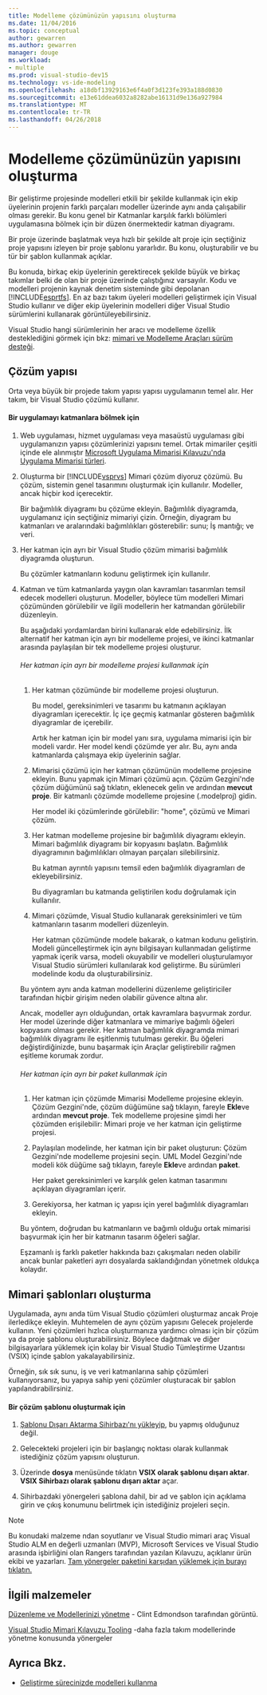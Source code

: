 ```yaml
---
title: Modelleme çözümünüzün yapısını oluşturma
ms.date: 11/04/2016
ms.topic: conceptual
author: gewarren
ms.author: gewarren
manager: douge
ms.workload:
- multiple
ms.prod: visual-studio-dev15
ms.technology: vs-ide-modeling
ms.openlocfilehash: a18dbf13929163e6f4a0f3d123fe393a188d0830
ms.sourcegitcommit: e13e61ddea6032a8282abe16131d9e136a927984
ms.translationtype: MT
ms.contentlocale: tr-TR
ms.lasthandoff: 04/26/2018
---
```

# <a name="structure-your-modeling-solution"></a>Modelleme çözümünüzün yapısını oluşturma
Bir geliştirme projesinde modelleri etkili bir şekilde kullanmak için ekip üyelerinin projenin farklı parçaları modeller üzerinde aynı anda çalışabilir olması gerekir. Bu konu genel bir Katmanlar karşılık farklı bölümleri uygulamasına bölmek için bir düzen önermektedir katman diyagramı.

 Bir proje üzerinde başlatmak veya hızlı bir şekilde alt proje için seçtiğiniz proje yapısını izleyen bir proje şablonu yararlıdır. Bu konu, oluşturabilir ve bu tür bir şablon kullanmak açıklar.

 Bu konuda, birkaç ekip üyelerinin gerektirecek şekilde büyük ve birkaç takımlar belki de olan bir proje üzerinde çalıştığınız varsayılır. Kodu ve modelleri projenin kaynak denetim sisteminde gibi depolanan [!INCLUDE[esprtfs](../code-quality/includes/esprtfs_md.md)]. En az bazı takım üyeleri modelleri geliştirmek için Visual Studio kullanır ve diğer ekip üyelerinin modelleri diğer Visual Studio sürümlerini kullanarak görüntüleyebilirsiniz.

 Visual Studio hangi sürümlerinin her aracı ve modelleme özellik desteklediğini görmek için bkz: [mimari ve Modelleme Araçları sürüm desteği](../modeling/what-s-new-for-design-in-visual-studio.md#VersionSupport).

## <a name="solution-structure"></a>Çözüm yapısı
 Orta veya büyük bir projede takım yapısı yapısı uygulamanın temel alır. Her takım, bir Visual Studio çözümü kullanır.

#### <a name="to-divide-an-application-into-layers"></a>Bir uygulamayı katmanlara bölmek için

1.  Web uygulaması, hizmet uygulaması veya masaüstü uygulaması gibi uygulamanızın yapısı çözümlerinizi yapısını temel. Ortak mimariler çeşitli içinde ele alınmıştır [Microsoft Uygulama Mimarisi Kılavuzu'nda Uygulama Mimarisi türleri](http://go.microsoft.com/fwlink/?LinkId=196681).

2.  Oluşturma bir [!INCLUDE[vsprvs](../code-quality/includes/vsprvs_md.md)] Mimari çözüm diyoruz çözümü. Bu çözüm, sistemin genel tasarımını oluşturmak için kullanılır. Modeller, ancak hiçbir kod içerecektir.

     Bir bağımlılık diyagramı bu çözüme ekleyin. Bağımlılık diyagramda, uygulamanız için seçtiğiniz mimariyi çizin. Örneğin, diyagram bu katmanları ve aralarındaki bağımlılıkları gösterebilir: sunu; İş mantığı; ve veri.

4.  Her katman için ayrı bir Visual Studio çözüm mimarisi bağımlılık diyagramda oluşturun.

     Bu çözümler katmanların kodunu geliştirmek için kullanılır.

5.  Katman ve tüm katmanlarda yaygın olan kavramları tasarımları temsil edecek modelleri oluşturun. Modeller, böylece tüm modelleri Mimari çözümünden görülebilir ve ilgili modellerin her katmandan görülebilir düzenleyin.

     Bu aşağıdaki yordamlardan birini kullanarak elde edebilirsiniz. İlk alternatif her katman için ayrı bir modelleme projesi, ve ikinci katmanlar arasında paylaşılan bir tek modelleme projesi oluşturur.

    ###### <a name="to-use-a-separate-modeling-project-for-each-layer"></a>Her katman için ayrı bir modelleme projesi kullanmak için

    1.  Her katman çözümünde bir modelleme projesi oluşturun.

         Bu model, gereksinimleri ve tasarımı bu katmanın açıklayan diyagramları içerecektir. İç içe geçmiş katmanlar gösteren bağımlılık diyagramlar de içerebilir.

         Artık her katman için bir model yanı sıra, uygulama mimarisi için bir modeli vardır. Her model kendi çözümde yer alır. Bu, aynı anda katmanlarda çalışmaya ekip üyelerinin sağlar.

    2.  Mimarisi çözümü için her katman çözümünün modelleme projesine ekleyin. Bunu yapmak için Mimari çözümü açın. Çözüm Gezgini'nde çözüm düğümünü sağ tıklatın, eklenecek gelin ve ardından **mevcut proje**. Bir katmanlı çözümde modelleme projesine (.modelproj) gidin.

         Her model iki çözümlerinde görülebilir: "home", çözümü ve Mimari çözüm.

    3.  Her katman modelleme projesine bir bağımlılık diyagramı ekleyin. Mimari bağımlılık diyagramı bir kopyasını başlatın. Bağımlılık diyagramının bağımlılıkları olmayan parçaları silebilirsiniz.

         Bu katman ayrıntılı yapısını temsil eden bağımlılık diyagramları de ekleyebilirsiniz.

         Bu diyagramları bu katmanda geliştirilen kodu doğrulamak için kullanılır.

    4.  Mimari çözümde, Visual Studio kullanarak gereksinimleri ve tüm katmanların tasarım modelleri düzenleyin.

         Her katman çözümünde modele bakarak, o katman kodunu geliştirin. Modeli güncelleştirmek için aynı bilgisayarı kullanmadan geliştirme yapmak içerik varsa, modeli okuyabilir ve modelleri oluşturulamıyor Visual Studio sürümleri kullanılarak kod geliştirme. Bu sürümleri modelinde kodu da oluşturabilirsiniz.

     Bu yöntem aynı anda katman modellerini düzenleme geliştiriciler tarafından hiçbir girişim neden olabilir güvence altına alır.

     Ancak, modeller ayrı olduğundan, ortak kavramlara başvurmak zordur. Her model üzerinde diğer katmanlara ve mimariye bağımlı öğeleri kopyasını olması gerekir. Her katman bağımlılık diyagramda mimari bağımlılık diyagramı ile eşitlenmiş tutulması gerekir. Bu öğeleri değiştirdiğinizde, bunu başarmak için Araçlar geliştirebilir rağmen eşitleme korumak zordur.

    ###### <a name="to-use-a-separate-package-for-each-layer"></a>Her katman için ayrı bir paket kullanmak için

    1.  Her katman için çözümde Mimarisi Modelleme projesine ekleyin. Çözüm Gezgini'nde, çözüm düğümüne sağ tıklayın, fareyle **Ekle**ve ardından **mevcut proje**. Tek modelleme projesine şimdi her çözümden erişilebilir: Mimari proje ve her katman için geliştirme projesi.

    2.  Paylaşılan modelinde, her katman için bir paket oluşturun: Çözüm Gezgini'nde modelleme projesini seçin. UML Model Gezgini'nde modeli kök düğüme sağ tıklayın, fareyle **Ekle**ve ardından **paket**.

         Her paket gereksinimleri ve karşılık gelen katman tasarımını açıklayan diyagramları içerir.

    3.  Gerekiyorsa, her katman iç yapısı için yerel bağımlılık diyagramları ekleyin.

     Bu yöntem, doğrudan bu katmanların ve bağımlı olduğu ortak mimarisi başvurmak için her bir katmanın tasarım öğeleri sağlar.

     Eşzamanlı iş farklı paketler hakkında bazı çakışmaları neden olabilir ancak bunlar paketleri ayrı dosyalarda saklandığından yönetmek oldukça kolaydır.

## <a name="creating-architecture-templates"></a>Mimari şablonları oluşturma
 Uygulamada, aynı anda tüm Visual Studio çözümleri oluşturmaz ancak Proje ilerledikçe ekleyin. Muhtemelen de aynı çözüm yapısını Gelecek projelerde kullanın.  Yeni çözümleri hızlıca oluşturmanıza yardımcı olması için bir çözüm ya da proje şablonu oluşturabilirsiniz. Böylece dağıtmak ve diğer bilgisayarlara yüklemek için kolay bir Visual Studio Tümleştirme Uzantısı (VSIX) içinde şablon yakalayabilirsiniz.

 Örneğin, sık sık sunu, iş ve veri katmanlarına sahip çözümleri kullanıyorsanız, bu yapıya sahip yeni çözümler oluşturacak bir şablon yapılandırabilirsiniz.

#### <a name="to-create-a-solution-template"></a>Bir çözüm şablonu oluşturmak için

1.  [Şablonu Dışarı Aktarma Sihirbazı'nı yükleyip](http://go.microsoft.com/fwlink/?LinkId=196686), bu yapmış olduğunuz değil.

2.  Gelecekteki projeleri için bir başlangıç noktası olarak kullanmak istediğiniz çözüm yapısını oluşturun.

3.  Üzerinde **dosya** menüsünde tıklatın **VSIX olarak şablonu dışarı aktar**. **VSIX Sihirbazı olarak şablonu dışarı aktar** açar.

4.  Sihirbazdaki yönergeleri şablona dahil, bir ad ve şablon için açıklama girin ve çıkış konumunu belirtmek için istediğiniz projeleri seçin.

> [!NOTE]
>  Bu konudaki malzeme ndan soyutlanır ve Visual Studio mimari araç Visual Studio ALM en değerli uzmanları (MVP), Microsoft Services ve Visual Studio arasında işbirliğini olan Rangers tarafından yazılan Kılavuzu, açıklanır ürün ekibi ve yazarları. [Tam yönergeler paketini karşıdan yüklemek için burayı tıklatın.](http://go.microsoft.com/fwlink/?LinkID=191984)

## <a name="related-materials"></a>İlgili malzemeler
 [Düzenleme ve Modellerinizi yönetme](http://channel9.msdn.com/posts/clinted/UML-with-VS-2010-Part-9-Organizing-and-Managing-Your-Models/) - Clint Edmondson tarafından görüntü.

 [Visual Studio Mimari Kılavuzu Tooling](../modeling/visual-studio-architecture-tooling-guidance.md) -daha fazla takım modellerinde yönetme konusunda yönergeler

## <a name="see-also"></a>Ayrıca Bkz.

- [Geliştirme sürecinizde modelleri kullanma](../modeling/use-models-in-your-development-process.md)

